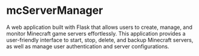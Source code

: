 # mcServerManager
A web application built with Flask that allows users to create, manage, and monitor Minecraft game servers effortlessly. This application provides a user-friendly interface to start, stop, delete, and backup Minecraft servers, as well as manage user authentication and server configurations.
